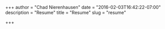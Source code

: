 +++
author = "Chad Nierenhausen"
date = "2016-02-03T16:42:22-07:00"
description = "Resume"
title = "Resume"
slug = "resume"

+++
